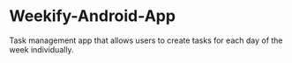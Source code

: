 # Weekify-Android-App
Task management app that allows users to create tasks for each day of the week individually.

